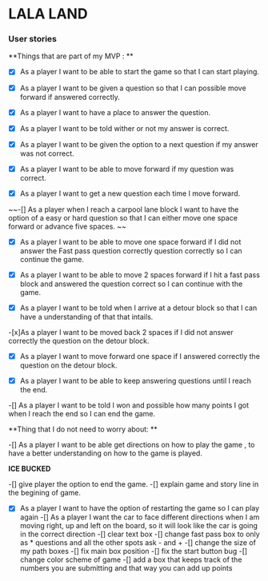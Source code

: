 # LALA LAND

### User stories

**Things that are part of my MVP : **

-[x] As a player I want to be able to start the game so that I can start playing.
 
-[x] As a player I want to be given a question so that I can possible move forward if answered correctly.

-[x] As a player I want to have a place to answer the question.

-[x] As a player I want to be told wither or not my answer is correct. 

-[x] As a player I want to be given the option to a next question if my answer was not correct.
 
-[x] As a player I want to be able to  move forward if my question was correct. 

-[x] As a player I want to get a new question each time I move forward. 

~~-[] As a player when I reach a carpool lane block I want to have the option of a easy or hard question so that I can either move one space forward or advance five spaces. ~~

-[x] As a player I want to be able to move one space forward if I did not answer the Fast pass question correctly question correctly so I can continue the game. 

-[x] As a player I want to be able to move 2 spaces forward if I hit a fast pass block and answered the question correct so I can continue with the game.

-[x] As a player I want to be told when I arrive at a detour block so that I can have a understanding of that that intails. 

-[x]As a player I want to be moved back 2 spaces if I did not answer correctly the question on the detour block.

-[x] As a player I want to move forward one space if I answered correctly the question on the detour block. 

-[x] As a player I want to be able to keep answering questions until I reach the end.

-[] As a player I want to be told I won and possible how many points I got when I reach the end so I can end the game.



**Thing that I do not need to worry about: **

-[] As a player I want to be able get directions on how to play the game , to have a better understanding on how to the game is played.

**ICE BUCKED**

-[] give player the option to end the game. 
-[] explain game and story line in the begining of game. 
-[x] As a player I want to have the option of restarting the game so I can play again
-[] As a player I want the car to face different directions when I am moving right, up and left on the board, so it will look like the car is going in the correct direction 
-[] clear text box
-[] change fast pass box to only as * questions and all the other spots ask - and +
-[] change the size of my path boxes 
-[] fix main box position 
-[] fix the start button bug 
-[] change color scheme of game 
-[] add a box that keeps track of the numbers you are submitting and that way you can add up points  